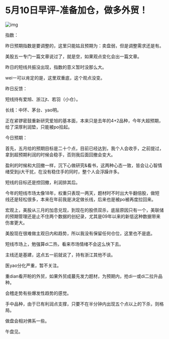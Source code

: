 # 5月10日早评-准备加仓，做多外贸！

![img](https://pica.zhimg.com/v2-a1db7b984578fe0dba8d4fc25b5099ea_720w.jpeg?source=d16d100b)

指数：

昨日预期指数是要调整的，这里只能姑且预期为：卖盘弱，但是调整需求还是有。

美股五一专门一篇文章说过了，就是空，如果观点变化会出一篇文章。

昨日的短线共振没出现，指数的意义暂时没那么大。

wei一可以肯定的是，这里双重底，这个观点没变。



昨日反馈：

短线持有爱旭、浙江jt、若羽（小仓）。

长线：中环、茅台、yao明。

正在紧锣密鼓重新研究爱旭的基本面，本来只是去年的4+2品种，今年大超预期，给了深厚利润垫，只能被po拾起。



今日预期：

首先，五月给的预期目标是二十个点，目前已经达到，我个人会收手，之前提过，拿到超预期利润的时候会稳手，否则我后面回撤会变大。

盈利的时候和大回撤一样，沉下心做研究&看书，这两种心态一致，皆会让心智情绪受到ji大干扰，在没有稳住手的同时，整个人会浮躁许多。

短线的目标还是控回撤，利润排其后。

今年的短线市场太像18年，权重只表现一两天，题材时不时出大牛翻倍股，做短线还是轻松很多，本来在年前我是决定做长线，后来也是被po被再度拉回来。

宏观上，美股从三月的加息兑现，到现在的股债双杀，底层原因只有一个，美联储的预期管理还是止不住两个数据的创纪录，尤其是09年以来的新低这种数据带来伤害更大。

美股现在很难做主观日内和趋势，所以我没有保留任何仓位，这里也不是底。

短线市场上，勉强算di二热，看来市场情绪不会这么快下去。

主线还是基建，这点五一前就说了，持有浙江其他不谈。

医yao分化严重，暂不关注。

重dian看开盼的外贸，如果外贸成蕞先发力题材，为预期内，抢di一或di二拉升品种。

会稽走势有些爆发性趋势的感觉。

手中品种，由于已有利润点支撑，只要不在半分钟内出现五个点以上的下杀，则格局。

做盘会相对佛系一些。

午盘见。